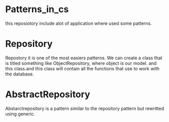 # Patterns_in_cs
this reposiotory include alot of application where used some patterns.

# Repository
Repostory it is one of the most easiers patterns. We can create a class that is titled something like ObjectRepository, where object is our model. and this class.and this class will contain all the functions that use to work with the database.

# AbstractRepository
Abstarctrepository is a pattern similar to the repository pattern but rewritted using generic.



